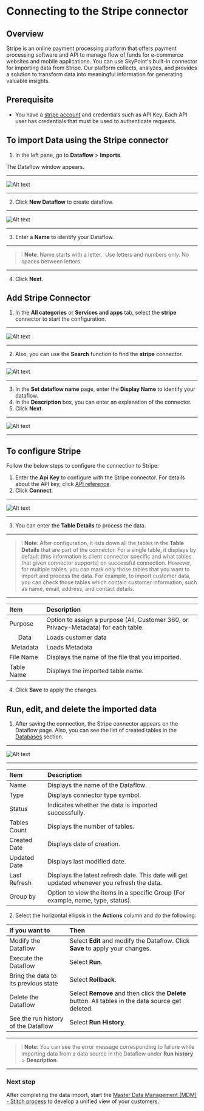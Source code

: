 # Connecting to the Stripe connector

## Overview

Stripe is an online payment processing platform that offers payment processing software and API to manage flow of funds for e-commerce websites and mobile applications. You can use SkyPoint's built-in connector for importing data from Stripe. Our platform collects, analyzes, and provides a solution to transform data into meaningful information for generating valuable insights.

## Prerequisite

- You have a [stripe account](https://dashboard.stripe.com/login) and credentials such as API Key. Each API user has credentials that must be used to authenticate requests.

## To import Data using the Stripe connector

1. In the left pane, go to **Dataflow** > **Imports**.

The Dataflow window appears.

---

![Alt text](https://github.com/skypointcloud/platform/blob/master/docs/doc_snippets/Dataflow_window.png?raw=true)  

---

2. Click **New Dataflow** to create dataflow.

---

![Alt text](https://github.com/skypointcloud/platform/blob/master/docs/doc_snippets/SetDataflowName.png?raw=true)  

---

3. Enter a **Name** to identify your Dataflow.

---

> :grey_exclamation: **Note**: Name starts with a letter.  Use letters and numbers only. No spaces between letters.

---

4. Click **Next**.

## Add Stripe Connector

1. In the **All categories** or **Services and apps** tab, select the **stripe** connector to start the configuration.  

---

![Alt text](https://github.com/skypointcloud/platform/blob/develop/docs/doc_snippets/Stripe_ChooseConnector.png?raw=true)  

---

2. Also, you can use the **Search** function to find the **stripe** connector.  

---

![Alt text](https://github.com/skypointcloud/platform/blob/develop/docs/doc_snippets/Stripe_SetDataflowName.png?raw=true)  

---

3. In the **Set dataflow name** page, enter the **Display Name** to identify your dataflow.
4. In the **Description** box, you can enter an explanation of the connector. 
5. Click **Next**.

---

![Alt text](https://github.com/skypointcloud/platform/blob/develop/docs/doc_snippets/Stripe_Configuration.png?raw=true)  

---

## To configure Stripe

Follow the below steps to configure the connection to Stripe:

1. Enter the **Api Key** to configure with the Stripe connector. For details about the API key, click [API reference](https://stripe.com/docs/api). 
2. Click **Connect**.  

---

![Alt text](https://github.com/skypointcloud/platform/blob/develop/docs/doc_snippets/Stripe_EntityDetails.png?raw=true)  

---

3. You can enter the **Table Details** to process the data.

---

> :grey_exclamation: **Note**: After configuration, it lists down all the tables in the **Table Details** that are part of the connector. For a single table, it displays by default (this information is client connector specific and what tables that given connector supports) on successful connection. However, for multiple tables, you can mark only those tables that you want to import and process the data. For example, to import customer data, you can check those tables which contain customer information, such as name, email, address, and contact details.

---

|Item|Description|
| :--- | :--- |
|Purpose|Option to assign a purpose (All, Customer 360, or Privacy-Metadata) for each table.|
|<center>Data</center>|Loads customer data|
|<center>Metadata</center>|Loads Metadata|
|File Name|Displays the name of the file that you imported.|
|Table Name|Displays the imported table name.|  

4. Click **Save** to apply the changes.

## Run, edit, and delete the imported data

1. After saving the connection, the Stripe connector appears on the Dataflow page. Also, you can see the list of created tables in the [Databases](https://skypointcdpdocs.z22.web.core.windows.net/docs/entities.html) section.  

---

![Alt text](https://github.com/skypointcloud/platform/blob/develop/docs/doc_snippets/Stripe_Output.png?raw=true)  

---

|Item|Description|
| :--- | :--- |
|Name|Displays the name of the Dataflow.|
|Type|Displays connector type symbol.|
|Status|Indicates whether the data is imported successfully.|
|Tables Count|Displays the number of tables.|
|Created Date|Displays date of creation.|
|Updated Date|Displays last modified date.|
|Last Refresh|Displays the latest refresh date. This date will get updated whenever you refresh the data.|
|Group by|Option to view the items in a specific Group (For example, name, type, status).|  

2. Select the horizontal ellipsis in the **Actions** column and do the following:

|If you want to|Then|
| :--- | :--- |
|Modify the Dataflow|Select **Edit** and modify the Dataflow. Click **Save** to apply your changes.|
|Execute the Dataflow|Select **Run**.|
|Bring the data to its previous state|Select **Rollback**.|
|Delete the Dataflow|Select **Remove** and then click the **Delete** button. All tables in the data source get deleted.|
|See the run history of the Dataflow|Select **Run History**.|  

---

> :grey_exclamation: **Note:** You can see the error message corresponding to failure while importing data from a data source in the Dataflow under **Run history** > **Description**.

---

### Next step

After completing the data import, start the [Master Data Management (MDM) - Stitch process](https://docs.skypointcloud.com/docs/stitch.html) to develop a unified view of your customers.
